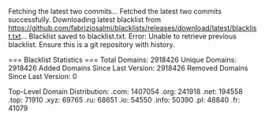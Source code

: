 Fetching the latest two commits...
Fetched the latest two commits successfully.
Downloading latest blacklist from https://github.com/fabriziosalmi/blacklists/releases/download/latest/blacklist.txt...
Blacklist saved to blacklist.txt.
Error: Unable to retrieve previous blacklist. Ensure this is a git repository with history.

=== Blacklist Statistics ===
Total Domains: 2918426
Unique Domains: 2918426
Added Domains Since Last Version: 2918426
Removed Domains Since Last Version: 0

Top-Level Domain Distribution:
  .com: 1407054
  .org: 241918
  .net: 194558
  .top: 71910
  .xyz: 69765
  .ru: 68651
  .io: 54550
  .info: 50390
  .pl: 48840
  .fr: 41079
